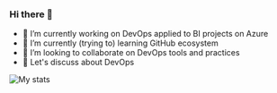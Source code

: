 ### Hi there 🤘

- 🔭 I’m currently working on DevOps applied to BI projects on Azure
- 🌱 I’m currently (trying to) learning GitHub ecosystem
- 👯 I’m looking to collaborate on DevOps tools and practices
- 💬 Let's discuss about DevOps

![My stats](https://github-readme-stats.vercel.app/api?username=hangar18rip&show_icons=true)
<!--
**hangar18rip/hangar18rip** is a ✨ _special_ ✨ repository because its `README.md` (this file) appears on your GitHub profile.

Here are some ideas to get you started:

- 🔭 I’m currently working on ...
- 🌱 I’m currently learning ...
- 👯 I’m looking to collaborate on ...
- 🤔 I’m looking for help with ...
- 💬 Ask me about ...
- 📫 How to reach me: ...
- 😄 Pronouns: ...
- ⚡ Fun fact: ...
-->
